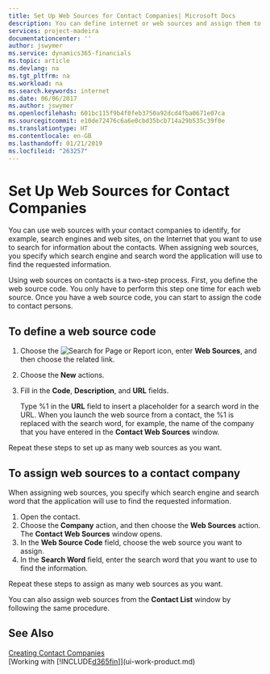 ```yaml
---
title: Set Up Web Sources for Contact Companies| Microsoft Docs
description: You can define internet or web sources and assign them to a contact company to help identify how you want to search for information about your contacts.
services: project-madeira
documentationcenter: ''
author: jswymer
ms.service: dynamics365-financials
ms.topic: article
ms.devlang: na
ms.tgt_pltfrm: na
ms.workload: na
ms.search.keywords: internet
ms.date: 06/06/2017
ms.author: jswymer
ms.openlocfilehash: 601bc115f9b4f0feb3750a92dcd4fba0671e07ca
ms.sourcegitcommit: e10de72476c6a6e0cbd35bcb714a29b535c39f0e
ms.translationtype: HT
ms.contentlocale: en-GB
ms.lasthandoff: 01/21/2019
ms.locfileid: "263257"
---
```

# <a name="set-up-web-sources-for-contact-companies"></a>Set Up Web Sources for Contact Companies
You can use web sources with your contact companies to identify, for example, search engines and web sites, on the Internet that you want to use to search for information about the contacts. When assigning web sources, you specify which search engine and search word the application will use to find the requested information.

Using web sources on contacts is a two-step process. First, you define the web source code. You only have to perform this step one time for each web source. Once you have a web source code, you can start to assign the code to contact persons.

## <a name="to-define-a-web-source-code"></a>To define a web source code
1. Choose the ![Search for Page or Report](media/ui-search/search_small.png "Search for Page or Report icon") icon, enter **Web Sources**, and then choose the related link.
2. Choose the **New** actions.
3. Fill in the **Code**, **Description**, and **URL** fields.

    Type %1 in the **URL** field to insert a placeholder for a search word in the URL. When you launch the web source from a contact, the %1 is replaced with the search word, for example, the name of the company that you have entered in the **Contact Web Sources** window.

Repeat these steps to set up as many web sources as you want.

## <a name="to-assign-web-sources-to-a-contact-company"></a>To assign web sources to a contact company
When assigning web sources, you specify which search engine and search word that the application will use to find the requested information.

1. Open the contact.
2. Choose the **Company** action, and then choose the **Web Sources** action. The **Contact Web Sources** window opens.
3. In the **Web Source Code** field, choose the web source you want to assign.
4. In the **Search Word** field, enter the search word that you want to use to find the information.

Repeat these steps to assign as many web sources as you want.

You can also assign web sources from the **Contact List** window by following the same procedure.

## <a name="see-also"></a>See Also
[Creating Contact Companies](marketing-create-contact-companies.md)  
[Working with [!INCLUDE[d365fin](includes/d365fin_md.md)]](ui-work-product.md)
